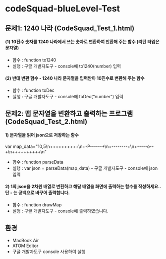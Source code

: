 # codeSquad-blueLevel-Test

## 문제1: 1240 나라 (CodeSquad_Test_1.html)

#### (1) 10진수 숫자를 1240 나라에서 쓰는 숫자로 변환하여 반환해 주는 함수 (리턴 타입은 문자열)

- 함수 : function to1240
- 실행 : 구글 개발자도구 - console에 to1240(number) 입력

#### (2) 반대 변환 함수 - 1240 나라 문자열을 입력받아 10진수로 변환해 주는 함수

- 함수 : function toDec
- 실행 : 구글 개발자도구 - console에 toDec(“number”) 입력


## 문제2: 맵 문자열을 변환하고 출력하는 프로그램 (CodeSquad_Test_2.html)

#### 1) 문자열을 읽어 json으로 저장하는 함수
var map_data="10,5\n++++++++++\n+-P------+\n+--------+\n+-----o--+\n++++++++++\n"

- 함수 : function parseData
- 실행 : var json = parseData(map_data) - 구글 개발자도구 - console에 json 입력

#### 2) 1의 json을 2차원 배열로 변환하고 해달 배열을 화면에 출력하는 함수를 작성하세요.. 단 - 는 공백으로 바꾸어 출력합니다.

- 함수 : function drawMap
- 실행 : 구글 개발자도구 - console에 출력하였습니다.


## 환경
- MacBook Air
- ATOM Editor
- 구글 개발자도구 console 사용하여 실행
